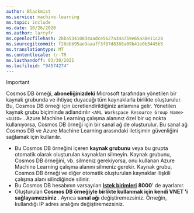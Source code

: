 ```yaml
---
author: Blackmist
ms.service: machine-learning
ms.topic: include
ms.date: 10/26/2020
ms.author: larryfr
ms.openlocfilehash: 2bba53410834aadce5627a34a759e65aa0e11c28
ms.sourcegitcommit: f28ebb95ae9aaaff3f87d8388a09b41e0b3445b5
ms.translationtype: MT
ms.contentlocale: tr-TR
ms.lasthandoff: 03/30/2021
ms.locfileid: "94574274"
---
```

> [!IMPORTANT]
> Cosmos DB örneği, __aboneliğinizdeki__ Microsoft tarafından yönetilen bir kaynak grubunda ve ihtiyaç duyacağı tüm kaynaklarla birlikte oluşturulur. Bu, Cosmos DB örneği için ücretlendirildiğiniz anlamına gelir. Yönetilen kaynak grubu biçiminde adlandırılır `<AML Workspace Resource Group Name><GUID>` . Azure Machine Learning çalışma alanınız özel bir uç nokta kullanıyorsa, Cosmos DB örneği için bir sanal ağ de oluşturulur. Bu sanal ağ Cosmos DB ve Azure Machine Learning arasındaki iletişimin güvenliğini sağlamak için kullanılır.
> 
> * Bu Cosmos DB örneğini içeren __kaynak grubunu__ veya bu grupta otomatik olarak oluşturulan kaynakları silmeyin. Kaynak grubunu, Cosmos DB örneğini, vb. silmeniz gerekiyorsa, onu kullanan Azure Machine Learning çalışma alanını silmeniz gerekir. Kaynak grubu, Cosmos DB örneği ve diğer otomatik oluşturulan kaynaklar ilişkili çalışma alanı silindiğinde silinir.
> * Bu Cosmos DB hesabının varsayılan [__Istek birimleri__](../articles/cosmos-db/request-units.md) __8000__' de ayarlanır.
> * Oluşturulan __Cosmos DB örneğiyle birlikte kullanmak için kendi VNET 'i sağlayamezsiniz__ . Ayrıca __sanal ağı__ değiştiremezsiniz. Örneğin, kullandığı IP adres aralığını değiştiremezsiniz.